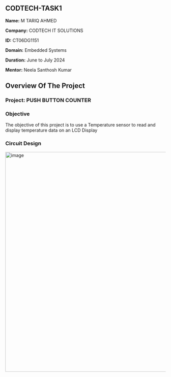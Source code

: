 ## CODTECH-TASK1

**Name:** M TARIQ AHMED

**Company:** CODTECH IT SOLUTIONS

**ID:** CT06DG1151

**Domain:** Embedded Systems

**Duration:** June to July 2024

**Mentor:** Neela Santhosh Kumar

## Overview Of The Project

### Project: PUSH BUTTON COUNTER 

### Objective 
The objective of this project is to use a Temperature sensor to read and display temperature data on an LCD Display

### Circuit Design 

<img width="1301" height="692" alt="image" src="https://github.com/user-attachments/assets/3414efb7-c74f-4ec7-b1fb-d9638747b36b" />


